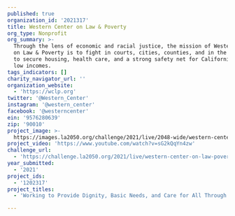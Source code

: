 ```yaml
---
published: true
organization_id: '2021317'
title: Western Center on Law & Poverty
org_type: Nonprofit
org_summary: >-
  Through the lens of economic and racial justice, the mission of Western Center
  on Law & Poverty is to fight in courts, cities, counties, and in the Capitol
  to secure housing, health care, and a strong safety net for Californians with
  low incomes.
tags_indicators: []
charity_navigator_url: ''
organization_website:
  - 'https://wclp.org'
twitter: '@Western_Center'
instagram: '@western_center'
facebook: '@westerncenter'
ein: '9576280639'
zip: '90010'
project_image: >-
  https://images.la2050.org/challenge/2021/live/2048-wide/western-center-on-law-poverty.jpg
project_video: 'https://www.youtube.com/watch?v=sG2kQqYn4zw'
challenge_url:
  - 'https://challenge.la2050.org/2021/live/western-center-on-law-poverty/'
year_submitted:
  - '2021'
project_ids:
  - '1202317'
project_titles:
  - 'Working to Provide Dignity, Basic Needs, and Care for All Through the Law'

---
```

